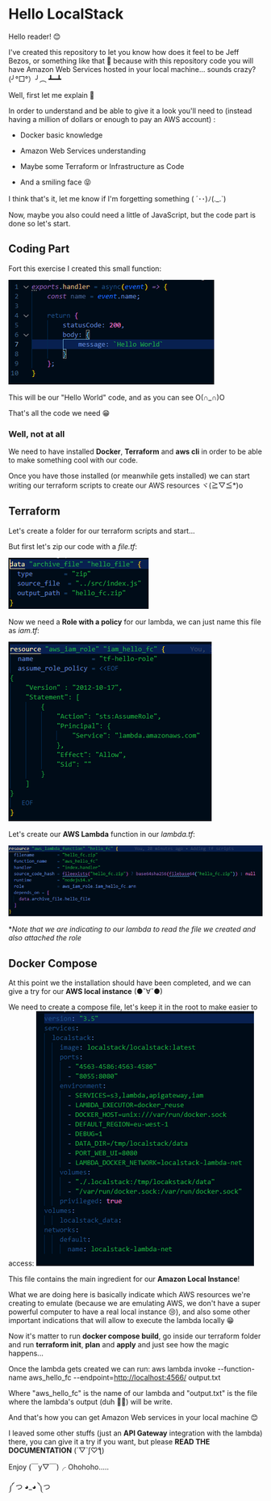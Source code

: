 # Hello LocalStack

Hello reader! 😊

I've created this repository to let you know how does it feel to be Jeff Bezos, or something like that 🤣 because with this repository code you will have Amazon Web Services hosted in your local machine...
sounds crazy? (╯°□°）╯︵ ┻━┻

Well, first let me explain 🙂

In order to understand and be able to give it a look you'll need to (instead having a million of dollars or enough to pay an AWS account) :

* Docker basic knowledge

* Amazon Web Services understanding

* Maybe some Terraform or Infrastructure as Code

* And a smiling face 😝

I think that's it, let me know if I'm forgetting something ( ´･･)ﾉ(._.`)

Now, maybe you also could need a little of JavaScript, but the code part is done so let's start.

## Coding Part

Fort this exercise I created this small function:

![image-20210720194613173](https://raw.githubusercontent.com/iAlan02/hello-localstack/9f15d93061733eda3e6fc5966fbaf228d2cf7b2e/img/image-20210720194613173.png)

This will be our "Hello World" code, and as you can see O(∩_∩)O

That's all the code we need 😁

### Well, not at all

We need to have installed **Docker**, **Terraform** and **aws cli** in order to be able to make something cool with our code.

Once you have those installed (or meanwhile gets installed) we can start writing our terraform scripts to create our AWS resources ヾ(≧▽≦*)o

## Terraform

Let's create a folder for our terraform scripts and start...

But first let's zip our code with a *file.tf*:

![image-20210720195918628](https://raw.githubusercontent.com/iAlan02/hello-localstack/9f15d93061733eda3e6fc5966fbaf228d2cf7b2e/img/image-20210720195918628.png)

Now we need a **Role with a policy** for our lambda, we can just name this file as *iam.tf*:

![image-20210720195955208](https://raw.githubusercontent.com/iAlan02/hello-localstack/9f15d93061733eda3e6fc5966fbaf228d2cf7b2e/img/image-20210720200154020.png)

Let's create our **AWS Lambda** function in our *lambda.tf*:

![image-20210720200154020](https://raw.githubusercontent.com/iAlan02/hello-localstack/9f15d93061733eda3e6fc5966fbaf228d2cf7b2e/img/image-20210720195955208.png)

**Note that we are indicating to our lambda to read the file we created and also attached the role*

## Docker Compose

At this point we the installation should have been completed, and we can give a try for our **AWS local instance** (●ˇ∀ˇ●)

We need to create a compose file, let's keep it in the root to make easier to access:
![image-20210720200442709](https://raw.githubusercontent.com/iAlan02/hello-localstack/9f15d93061733eda3e6fc5966fbaf228d2cf7b2e/img/image-20210720200442709.png)

This file contains the main ingredient for our **Amazon Local Instance**!

What we are doing here is basically indicate which AWS resources we're creating to emulate (because we are emulating AWS, we don't have a super powerful computer to have a real local instance 😢), and also some other important indications that will allow to execute the lambda locally 😁

Now it's matter to run **docker compose build**, go inside our terraform folder and run **terraform init**, **plan** and **apply** and just see how the magic happens...

Once the lambda gets created we can run:
aws lambda invoke --function-name aws_hello_fc --endpoint=<http://localhost:4566/> output.txt

Where "aws_hello_fc" is the name of our lambda and "output.txt" is the file where the lambda's output (duh 🤦‍♂️) will be write.

And that's how you can get Amazon Web services in your local machine 😊

I leaved some other stuffs (just an **API Gateway** integration with the lambda) there, you can give it a try if you want, but please **READ THE DOCUMENTATION** (´▽`ʃ♡ƪ)

Enjoy (￣y▽￣)╭ Ohohoho.....

 ༼ つ ◕_◕ ༽つ
